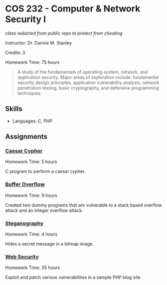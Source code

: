 # COS 232 - Computer & Network Security I 

*class redacted from public repo to protect from cheating*

Instructor: Dr. Dannie M. Stanley 

Credits: 3

Homework Time: 75 hours

> A study of the fundamentals of operating system, network, and application security. Major areas of exploration include: fundamental security design principles, application vulnerability analysis, network penetration testing, basic cryptography, and defensive programming techniques.

## Skills

- Languages: C, PHP

## Assignments

### [Caesar Cypher](./project/crypto/)

Homework Time: 5 hours

C program to perform a caesar cypher.

### [Buffer Overflow](./project/overflow)

Homework Time: 9 hours

Created two dummy programs that are vulnerable to a stack based overflow attack and an integer overflow attack.

### [Steganography](./project/steganography)

Homework Time: 4 hours

Hides a secret message in a bitmap image.

### [Web Security](./project/web/src/)

Homework Time: 35 hours

Exploit and patch various vulnerabilities in a sample PHP blog site.